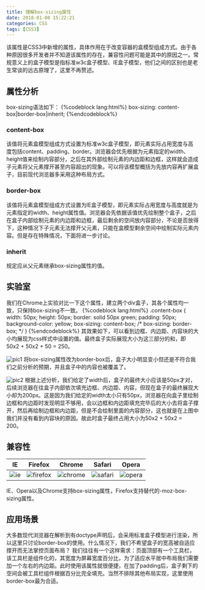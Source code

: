 ```yaml
---
title: 理解box-sizing属性
date: 2018-01-08 15:22:21
categories: CSS
tags: [CSS3]
---
```

该属性是CSS3中新增的属性，具体作用在于改变容器的盒模型组成方式。由于各种原因很多开发者并不知道该属性的存在，兼容性问题可能是其中的原因之一。常规意义上的盒子模型是指标准w3c盒子模型、IE盒子模型，他们之间的区别也是老生常谈的远古原理了，这里不再赘述。

## 属性分析
box-sizing语法如下：
{%codeblock lang:html%}
box-sizing: content-box|border-box|inherit;
{%endcodeblock%}

### content-box
该值将元素盒模型组成方式设置为标准w3c盒子模型，即元素实际占用宽度与高度包括content、padding、border。浏览器会优先根据为元素指定的width、height值来绘制内容部分，之后在其外部绘制元素的内边距和边框，这样就会造成子元素将父元素撑开甚至内容超出的现象。可以将该模型概括为先放内容再扩展盒子，目前现代浏览器多采用这种布局方式。

### border-box
该值将元素盒模型组成方式设置为IE盒子模型，即元素实际占用宽度与高度就是为元素指定的width、height属性值。浏览器会先依据该值优先绘制整个盒子，之后在盒子内部绘制元素的内边距和边框，最后剩余的空间放内容部分，不论是否放得下，这种情况下子元素无法撑开父元素，只能在盒模型剩余空间中绘制实际元素内容。但是存在特殊情况，下面将进一步讨论。
<!--more-->
### inherit
规定应从父元素继承box-sizing属性的值。

## 实验室
我们在Chrome上实验对比一下这个属性，建立两个div盒子，其各个属性均一致，只保持box-sizing不一致。
{%codeblock lang:html%}
.content-box {
    width: 50px;
    height: 50px;
    border: solid 50px green;
    padding: 50px;
    background-color: yellow;
    box-sizing: content-box;
    /* box-sizing: border-box; */
}
{%endcodeblock%}
其效果如下，可以看到边框、内边距、内容块的大小均展现为css样式中设置的值。最终盒子实际展现大小为这三部分的和，即50x2 + 50x2 + 50 = 250。

![pic1](http://7xs1tt.com1.z0.glb.clouddn.com//blog/%E7%90%86%E8%A7%A3box-sizing%E5%B1%9E%E6%80%A7/pic1.JPG)
将box-sizing属性改为border-box后，盒子大小明显变小但还是不符合我们之前分析的预期，并且盒子中的内容也被覆盖了。

![pic2](http://7xs1tt.com1.z0.glb.clouddn.com/blog/%E7%90%86%E8%A7%A3box-sizing%E5%B1%9E%E6%80%A7/pic2.JPG)
根据上述分析，我们给定了width后，盒子的最终大小应该是50px才对，后续浏览器在往盒子内部依次填充边框、内边距、内容，但现在盒子的最终展现大小却为200px。这是因为我们给定的width太小只有50px，浏览器在向盒子里绘制边框和内边距时发现明显不够用，会以边框和内边距填充完毕后的大小去将盒子撑开，然后再绘制边框和内边距，但是不会绘制里面的内容部分，这也就是在上图中我们并没有看到内容块的原因。故此时盒子最终占用大小为50x2 + 50x2 = 200。

## 兼容性
| IE | Firefox | Chrome | Safari | Opera |
| :-: | :-: | :-: | :-: | :-: |
| ![ie](http://www.w3school.com.cn/ui2017/compatible_ie.png) | ![firefox](http://www.w3school.com.cn/ui2017/compatible_firefox.png) | ![chrome](http://www.w3school.com.cn/ui2017/compatible_chrome.png) | ![safari](http://www.w3school.com.cn/ui2017/compatible_safari.png) | ![opera](http://www.w3school.com.cn/ui2017/compatible_opera.png) |
IE、Opera以及Chrome支持box-sizing属性，Firefox支持替代的-moz-box-sizing属性。

## 应用场景
大多数现代浏览器在解析到有doctype声明后，会采用标准盒子模型进行渲染，所以这里只讨论border-box的使用。什么情况下，我们不希望盒子的宽高被自适应撑开而无法掌控页面布局？
我们往往有一个这样需求：页面顶部有一个工具栏，该工具栏是组件化的，其宽度为屏幕宽度百分比，为了适应水平居中布局我们需要加一个左右的内边距。此时使用该属性就很便捷，在加了padding后，盒子剩下的空间会被工具栏组件根据百分比完全填充。当然不排除其他布局实现，这里使用border-box最为合适。